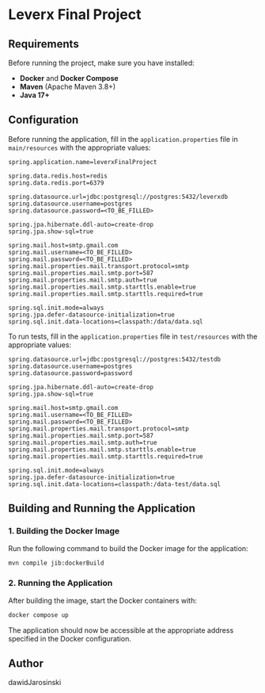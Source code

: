 # Leverx Final Project

## Requirements
Before running the project, make sure you have installed:
- **Docker** and **Docker Compose**
- **Maven** (Apache Maven 3.8+)
- **Java 17+**

## Configuration
Before running the application, fill in the `application.properties` file in `main/resources` with the appropriate values:

```properties
spring.application.name=leverxFinalProject

spring.data.redis.host=redis
spring.data.redis.port=6379

spring.datasource.url=jdbc:postgresql://postgres:5432/leverxdb
spring.datasource.username=postgres
spring.datasource.password=<TO_BE_FILLED>

spring.jpa.hibernate.ddl-auto=create-drop
spring.jpa.show-sql=true

spring.mail.host=smtp.gmail.com
spring.mail.username=<TO_BE_FILLED>
spring.mail.password=<TO_BE_FILLED>
spring.mail.properties.mail.transport.protocol=smtp
spring.mail.properties.mail.smtp.port=587
spring.mail.properties.mail.smtp.auth=true
spring.mail.properties.mail.smtp.starttls.enable=true
spring.mail.properties.mail.smtp.starttls.required=true

spring.sql.init.mode=always
spring.jpa.defer-datasource-initialization=true
spring.sql.init.data-locations=classpath:/data/data.sql
```

To run tests, fill in the `application.properties` file in `test/resources` with the appropriate values:

```properties
spring.datasource.url=jdbc:postgresql://postgres:5432/testdb
spring.datasource.username=postgres
spring.datasource.password=password

spring.jpa.hibernate.ddl-auto=create-drop
spring.jpa.show-sql=true

spring.mail.host=smtp.gmail.com
spring.mail.username=<TO_BE_FILLED>
spring.mail.password=<TO_BE_FILLED>
spring.mail.properties.mail.transport.protocol=smtp
spring.mail.properties.mail.smtp.port=587
spring.mail.properties.mail.smtp.auth=true
spring.mail.properties.mail.smtp.starttls.enable=true
spring.mail.properties.mail.smtp.starttls.required=true

spring.sql.init.mode=always
spring.jpa.defer-datasource-initialization=true
spring.sql.init.data-locations=classpath:/data-test/data.sql
```

## Building and Running the Application

### 1. Building the Docker Image
Run the following command to build the Docker image for the application:

```sh
mvn compile jib:dockerBuild
```

### 2. Running the Application
After building the image, start the Docker containers with:

```sh
docker compose up
```

The application should now be accessible at the appropriate address specified in the Docker configuration.

## Author
dawidJarosinski

